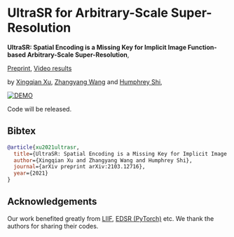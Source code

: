 # UltraSR for Arbitrary-Scale Super-Resolution

**UltraSR: Spatial Encoding is a Missing Key for Implicit Image Function-based Arbitrary-Scale Super-Resolution**, 

[Preprint](https://arxiv.org/abs/2103.12716), [Video results](https://youtu.be/9ylD8TlSlyM)

by [Xingqian Xu](https://scholar.google.com/citations?user=s1X82zMAAAAJ&hl=en), [Zhangyang Wang](https://vita-group.github.io/index.html) and [Humphrey Shi](https://www.humphreyshi.com/), 

[![DEMO](https://img.youtube.com/vi/9ylD8TlSlyM/0.jpg)](https://www.youtube.com/watch?v=9ylD8TlSlyM)


Code will be released.

## Bibtex
```bibtex
@article{xu2021ultrasr,
  title={UltraSR: Spatial Encoding is a Missing Key for Implicit Image Function-based Arbitrary-Scale Super-Resolution},
  author={Xingqian Xu and Zhangyang Wang and Humphrey Shi},
  journal={arXiv preprint arXiv:2103.12716},
  year={2021}
}
```

## Acknowledgements
Our work benefited greatly from [LIIF](https://github.com/yinboc/liif), [EDSR (PyTorch)](https://github.com/thstkdgus35/EDSR-PyTorch) etc. We thank the authors for sharing their codes.
